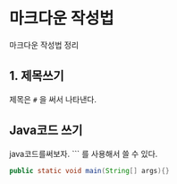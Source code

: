 # 마크다운 작성법

마크다운 작성법 정리



## 1. 제목쓰기

제목은 `#` 을 써서 나타낸다.

## Java코드 쓰기

java코드를써보자. ``` 를 사용해서 쓸 수 있다.

```java
public static void main(String[] args){}
```

